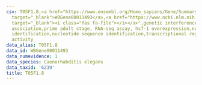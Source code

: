 ```yaml
---
csv: T05F1.8,<a href="https://www.ensembl.org/Homo_sapiens/Gene/Summary?db=core;g=WBGene00011493"
  target="_blank">WBGene00011493</a>,<a href="https://www.ncbi.nlm.nih.gov/pubmed/30894454"
  target="_blank"><i class="fas fa-file"></i></a>",genetic interference,functional
  association,prime adult stage, RNA-seq assay, hsf-1 overexpression,nucleotide sequence
  identification,nucleotide sequence identification,transcriptional regulation,up-regulates
  activity
data_alias: T05F1.8
data_id: WBGene00011493
data_numevidence: 1
data_species: Caenorhabditis elegans
data_taxid: '6239'
title: T05F1.8
---
```

